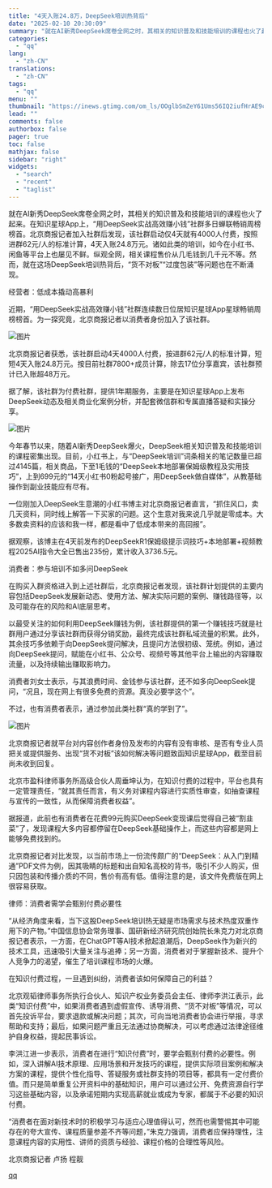 ```yaml
---
title: "4天入账24.8万，DeepSeek培训热背后"
date: "2025-02-10 20:30:09"
summary: "就在AI新秀DeepSeek席卷全网之时，其相关的知识普及和技能培训的课程也火了起来。在知识星球Ap..."
categories:
  - "qq"
lang:
  - "zh-CN"
translations:
  - "zh-CN"
tags:
  - "qq"
menu: ""
thumbnail: "https://inews.gtimg.com/om_ls/OOglbSmZeY61Ums56IQ2iufHrAE9cC5RzB0Sl6aJ5iFFwAA_640360/0"
lead: ""
comments: false
authorbox: false
pager: true
toc: false
mathjax: false
sidebar: "right"
widgets:
  - "search"
  - "recent"
  - "taglist"
---
```


就在AI新秀DeepSeek席卷全网之时，其相关的知识普及和技能培训的课程也火了起来。在知识星球App上，“用DeepSeek实战高效赚小钱”社群多日蝉联畅销周榜榜首。北京商报记者加入社群后发现，该社群启动仅4天就有4000人付费，按照进群62元/人的标准计算，4天入账24.8万元。诸如此类的培训，如今在小红书、闲鱼等平台上也屡见不鲜。纵观全网，相关课程售价从几毛钱到几千元不等。然而，就在这场DeepSeek培训热背后，“货不对板”“过度包装”等问题也在不断涌现。

经营者：低成本撬动高暴利

近期，“用DeepSeek实战高效赚小钱”社群连续数日位居知识星球App星球畅销周榜榜首。为一探究竟，北京商报记者以消费者身份加入了该社群。

![图片](https://inews.gtimg.com/om_bt/O05olvTdaw7gnQgqYajOMsnFY9lLHnPriOds3PJ-S7V2sAA/641)

北京商报记者获悉，该社群启动4天4000人付费，按进群62元/人的标准计算，短短4天入账24.8万元。按目前社群7800+成员计算，除去17位分享嘉宾，该社群预计已入账超48万元。

据了解，该社群为付费社群，提供1年期服务，主要是在知识星球App上发布DeepSeek动态及相关商业化案例分析，并配套微信群和专属直播答疑和实操分享。

![图片](https://inews.gtimg.com/om_bt/OOOOzp0CSpE4fmqo_Je5dOTPa52LqeMQ7vBkDJ8FiccSoAA/641)

今年春节以来，随着AI新秀DeepSeek爆火，DeepSeek相关知识普及和技能培训的课程密集出现。目前，小红书上，与“DeepSeek培训”词条相关的笔记数量已超过4145篇，相关商品，下至1毛钱的“DeepSeek本地部署保姆级教程及实用技巧”，上到699元的“14天小红书0粉起号接广，用DeepSeek做自媒体”，从教基础操作到副业技能应有尽有。

一位刚加入DeepSeek生意潮的小红书博主对北京商报记者直言，“抓住风口，卖几天资料，同时线上解答一下买家的问题。这个生意对我来说几乎就是零成本。大多数卖资料的应该和我一样，都是看中了低成本带来的高回报”。

据观察，该博主在4天前发布的DeepSeekR1保姆级提示词技巧+本地部署+视频教程2025AI指令大全已售出235份，累计收入3736.5元。

消费者：参与培训不如多问DeepSeek

在购买入群资格进入到上述社群后，北京商报记者发现，该社群计划提供的主要内容包括DeepSeek发展新动态、使用方法、解决实际问题的案例、赚钱路径等，以及可能存在的风险和AI底层思考。

以最受关注的如何利用DeepSeek赚钱为例，该社群提供的第一个赚钱技巧就是社群用户通过分享该社群而获得分销奖励，最终完成该社群私域流量的积累。此外，其余技巧多依赖于向DeepSeek提问解决，且提问方法很初级、笼统。例如，通过向DeepSeek提问，赋能在小红书、公众号、视频号等其他平台上输出的内容赚取流量，以及持续输出赚取影响力。

消费者刘女士表示，与其浪费时间、金钱参与该社群，还不如多向DeepSeek提问，“况且，现在网上有很多免费的资源。真没必要学这个”。

不过，也有消费者表示，通过参加此类社群“真的学到了”。

![图片](https://inews.gtimg.com/om_bt/OLmzdButmctfr5VkFD9XggJpEgLxBVyCcNbi6eJ4Rad_IAA/641)

北京商报记者就平台对内容创作者身份及发布的内容有没有审核、是否有专业人员把关或提供服务、出现“货不对板”该如何解决等问题致函知识星球App，截至目前尚未收到回复。

北京市盈科律师事务所高级合伙人周垂坤认为，在知识付费的过程中，平台也具有一定管理责任，“就其责任而言，有义务对课程内容进行实质性审查，如抽查课程与宣传的一致性，从而保障消费者权益”。

据报道，此前也有消费者在花费99元购买DeepSeek变现课后觉得自己被“割韭菜”了，发现课程大多内容都停留在DeepSeek基础操作上，而这些内容都是网上能够免费找到的。

北京商报记者对比发现，以当前市场上一份流传颇广的“DeepSeek：从入门到精通”PDF文件为例，因其吸睛的标题和出自知名高校的背书，吸引不少人购买，但只因包装和传播介质的不同，售价有高有低。值得注意的是，该文件免费版在网上很容易获取。

律师：消费者需学会甄别付费必要性

“从经济角度来看，当下这股DeepSeek培训热无疑是市场需求与技术热度双重作用下的产物。”中国信息协会常务理事、国研新经济研究院创始院长朱克力对北京商报记者表示，一方面，在ChatGPT等AI技术掀起浪潮后，DeepSeek作为新兴的技术工具，迅速吸引大量关注与追捧；另一方面，消费者对于掌握新技术、提升个人竞争力的渴望，催生了培训课程市场的火爆。

在知识付费过程，一旦遇到纠纷，消费者该如何保障自己的利益？

北京观韬律师事务所执行合伙人、知识产权业务委员会主任、律师李洪江表示，此类“知识付费”中，如果消费者遇到虚假宣传、诱导消费、“货不对板”等情况，可以首先投诉平台，要求退款或解决问题；其次，可向当地消费者协会进行举报，寻求帮助和支持；最后，如果问题严重且无法通过协商解决，可以考虑通过法律途径维护自身权益，提起民事诉讼。

李洪江进一步表示，消费者在进行“知识付费”时，要学会甄别付费的必要性。例如，深入讲解AI技术原理、应用场景和开发技巧的课程，提供实际项目案例和解决方案的课程，提供个性化指导、答疑服务或社群支持的项目等，都具有一定付费价值。而只是简单重复公开资料中的基础知识，用户可以通过公开、免费资源自行学习这些基础内容，以及承诺短期内实现高薪就业或成为专家，都属于不必要的知识付费。

“消费者在面对新技术时的积极学习与适应心理值得认可，然而也需警惕其中可能存在的夸大宣传、课程质量参差不齐等问题，”朱克力强调，消费者应保持理性，注意课程内容的实用性、讲师的资质与经验、课程价格的合理性等风险。

北京商报记者 卢扬 程靓

[qq](https://new.qq.com/rain/a/20250210A082M300)
